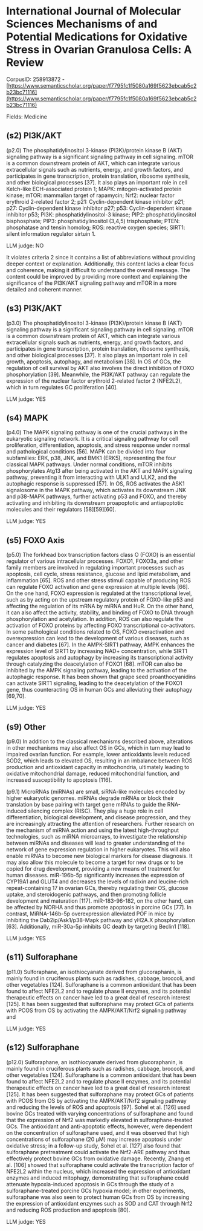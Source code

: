 # International Journal of Molecular Sciences Mechanisms of and Potential Medications for Oxidative Stress in Ovarian Granulosa Cells: A Review

CorpusID: 258913872 - [https://www.semanticscholar.org/paper/f7795fc1f5080a169f5623ebcab5c2b23bc71116](https://www.semanticscholar.org/paper/f7795fc1f5080a169f5623ebcab5c2b23bc71116)

Fields: Medicine

## (s2) PI3K/AKT
(p2.0) The phosphatidylinositol 3-kinase (PI3K)/protein kinase B (AKT) signaling pathway is a significant signaling pathway in cell signaling. mTOR is a common downstream protein of AKT, which can integrate various extracellular signals such as nutrients, energy, and growth factors, and participates in gene transcription, protein translation, ribosome synthesis, and other biological processes [37]. It also plays an important role in cell Kelch-like ECH-associated protein 1; MAPK: mitogen-activated protein kinase; mTOR: mammalian target of rapamycin; Nrf2: nuclear factor erythroid 2-related factor 2; p21: Cyclin-dependent kinase inhibitor p21; p27: Cyclin-dependent kinase inhibitor p27; p53: Cyclin-dependent kinase inhibitor p53; PI3K: phosphatidylinositol-3 kinase; PIP2: phosphatidylinositol bisphosphate; PIP3: phosphatidylinositol (3,4,5) trisphosphate; PTEN: phosphatase and tensin homolog; ROS: reactive oxygen species; SIRT1: silent information regulator sirtuin 1.

LLM judge: NO

It violates criteria 2 since it contains a list of abbreviations without providing deeper context or explanation. 
Additionally, this content lacks a clear focus and coherence, making it difficult to understand the overall message. The content could be improved by providing more context and explaining the significance of the PI3K/AKT signaling pathway and mTOR in a more detailed and coherent manner.

## (s3) PI3K/AKT
(p3.0) The phosphatidylinositol 3-kinase (PI3K)/protein kinase B (AKT) signaling pathway is a significant signaling pathway in cell signaling. mTOR is a common downstream protein of AKT, which can integrate various extracellular signals such as nutrients, energy, and growth factors, and participates in gene transcription, protein translation, ribosome synthesis, and other biological processes [37]. It also plays an important role in cell growth, apoptosis, autophagy, and metabolism [38]. In OS of GCs, the regulation of cell survival by AKT also involves the direct inhibition of FOXO phosphorylation [39]. Meanwhile, the PI3K/AKT pathway can regulate the expression of the nuclear factor erythroid 2-related factor 2 (NFE2L2), which in turn regulates GC proliferation [40].

LLM judge: YES

## (s4) MAPK
(p4.0) The MAPK signaling pathway is one of the crucial pathways in the eukaryotic signaling network. It is a critical signaling pathway for cell proliferation, differentiation, apoptosis, and stress response under normal and pathological conditions [56]. MAPK can be divided into four subfamilies: ERK, p38, JNK, and BMK1 (ERK5), representing the four classical MAPK pathways. Under normal conditions, mTOR inhibits phosphorylates Atg13 after being activated in the AKT and MAPK signaling pathway, preventing it from interacting with ULK1 and ULK2, and the autophagic response is suppressed [57]. In OS, ROS activates the ASK1 signalosome in the MAPK pathway, which activates its downstream JNK and p38-MAPK pathways, further activating p53 and FOXO, and thereby activating and inhibiting its downstream proapoptotic and antiapoptotic molecules and their regulators [58][59][60].

LLM judge: YES

## (s5) FOXO Axis
(p5.0) The forkhead box transcription factors class O (FOXO) is an essential regulator of various intracellular processes. FOXO1, FOXO3a, and other family members are involved in regulating important processes such as apoptosis, cell cycle, stress resistance, glucose and lipid metabolism, and inflammation [65]. ROS and other stress stimuli capable of producing ROS can regulate FOXO activation and gene expression at multiple levels [66]. On the one hand, FOXO expression is regulated at the transcriptional level, such as by acting on the upstream regulatory protein of FOXO-like p53 and affecting the regulation of its mRNA by miRNA and HuR. On the other hand, it can also affect the activity, stability, and binding of FOXO to DNA through phosphorylation and acetylation. In addition, ROS can also regulate the activation of FOXO proteins by affecting FOXO transcriptional co-activators. In some pathological conditions related to OS, FOXO overactivation and overexpression can lead to the development of various diseases, such as cancer and diabetes [67]. In the AMPK-SIRT1 pathway, AMPK enhances the expression level of SIRT1 by increasing NAD+ concentration, while SIRT1 regulates apoptosis and autophagy by increasing its transcriptional activity through catalyzing the deacetylation of FOXO1 [68]. mTOR can also be inhibited by the AMPK signaling pathway, leading to the activation of the autophagic response. It has been shown that grape seed proanthocyanidins can activate SIRT1 signaling, leading to the deacetylation of the FOXO1 gene, thus counteracting OS in human GCs and alleviating their autophagy [69,70].

LLM judge: YES

## (s9) Other
(p9.0) In addition to the classical mechanisms described above, alterations in other mechanisms may also affect OS in GCs, which in turn may lead to impaired ovarian function. For example, lower antioxidants levels reduced SOD2, which leads to elevated OS, resulting in an imbalance between ROS production and antioxidant capacity in mitochondria, ultimately leading to oxidative mitochondrial damage, reduced mitochondrial function, and increased susceptibility to apoptosis [116].

(p9.1) MicroRNAs (miRNAs) are small, siRNA-like molecules encoded by higher eukaryotic genomes. miRNAs degrade mRNAs or block their translation by base pairing with target gene mRNAs to guide the RNA-induced silencing complex (RISC). They play a huge role in cell differentiation, biological development, and disease progression, and they are increasingly attracting the attention of researchers. Further research on the mechanism of miRNA action and using the latest high-throughput technologies, such as miRNA microarrays, to investigate the relationship between miRNAs and diseases will lead to greater understanding of the network of gene expression regulation in higher eukaryotes. This will also enable miRNAs to become new biological markers for disease diagnosis. It may also allow this molecule to become a target for new drugs or to be copied for drug development, providing a new means of treatment for human diseases. miR-196b-5p significantly increases the expression of CYP19A1 and GLUT4 and decreases the levels of radixin and leucine-rich repeat-containing 17 in ovarian GCs, thereby regulating their OS, glucose uptake, and steroidogenic pathways, and then promoting follicle development and maturation [117]. miR-183-96-182, on the other hand, can be affected by NORHA and thus promote apoptosis in porcine GCs [77]. In contrast, MiRNA-146b-5p overexpression alleviated POF in mice by inhibiting the Dab2ip/Ask1/p38-Mapk pathway and γH2A.X phosphorylation [63]. Additionally, miR-30a-5p inhibits GC death by targeting Beclin1 [118].

LLM judge: YES

## (s11) Sulforaphane
(p11.0) Sulforaphane, an isothiocyanate derived from glucoraphanin, is mainly found in cruciferous plants such as radishes, cabbage, broccoli, and other vegetables [124]. Sulforaphane is a common antioxidant that has been found to affect NFE2L2 and to regulate phase II enzymes, and its potential therapeutic effects on cancer have led to a great deal of research interest [125]. It has been suggested that sulforaphane may protect GCs of patients with PCOS from OS by activating the AMPK/AKT/Nrf2 signaling pathway and 

LLM judge: YES

## (s12) Sulforaphane
(p12.0) Sulforaphane, an isothiocyanate derived from glucoraphanin, is mainly found in cruciferous plants such as radishes, cabbage, broccoli, and other vegetables [124]. Sulforaphane is a common antioxidant that has been found to affect NFE2L2 and to regulate phase II enzymes, and its potential therapeutic effects on cancer have led to a great deal of research interest [125]. It has been suggested that sulforaphane may protect GCs of patients with PCOS from OS by activating the AMPK/AKT/Nrf2 signaling pathway and reducing the levels of ROS and apoptosis [97]. Sohel et al. [126] used bovine GCs treated with varying concentrations of sulforaphane and found that the expression of Nrf2 was markedly elevated in sulforaphane-treated GCs. The antioxidant and anti-apoptotic effects, however, were dependent on the concentration of sulforaphane used, and it was observed that high concentrations of sulforaphane (20 µM) may increase apoptosis under oxidative stress; in a follow-up study, Sohel et al. [127] also found that sulforaphane pretreatment could activate the Nrf2-ARE pathway and thus effectively protect bovine GCs from oxidative damage. Recently, Zhang et al. [106] showed that sulforaphane could activate the transcription factor of NFE2L2 within the nucleus, which increased the expression of antioxidant enzymes and induced mitophagy, demonstrating that sulforaphane could attenuate hypoxia-induced apoptosis in GCs through the study of a sulforaphane-treated porcine GCs hypoxia model; in other experiments, sulforaphane was also seen to protect human GCs from OS by increasing the expression of antioxidant enzymes such as SOD and CAT through Nrf2 and reducing ROS production and apoptosis [80].

LLM judge: YES

